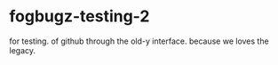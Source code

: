 # fogbugz-testing-2
for testing. of github through the old-y interface. because we loves the legacy.
